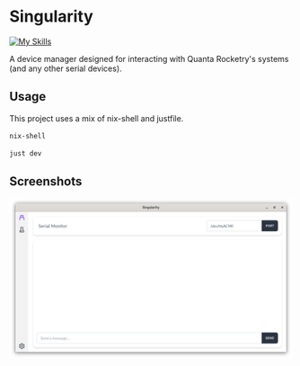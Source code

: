 # Singularity 

[![My Skills](https://skillicons.dev/icons?i=tauri,rust,ts,tailwind)](https://skillicons.dev)

A device manager designed for interacting with Quanta Rocketry's systems (and any other serial devices).

## Usage

This project uses a mix of nix-shell and justfile.

```sh
nix-shell 
```

```sh
just dev
```

## Screenshots

![Cover Image](./public/cover.png)